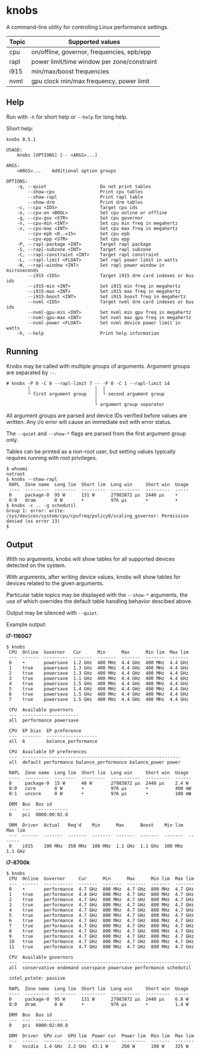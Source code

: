 # knobs

A command-line utility for controlling Linux performance settings.

| Topic        | Supported values                            |
| ------------ | ------------------------------------------- |
| cpu          | on/offline, governor, frequencies, epb/epp  |
| rapl         | power limit/time window per zone/constraint |
| i915         | min/max/boost frequencies                   |
| nvml         | gpu clock min/max frequency, power limit    |

## Help

Run with `-h` for short help or `--help` for long help.

Short help:
```
knobs 0.5.1

USAGE:
    knobs [OPTIONS] [-- <ARGS>...]

ARGS:
    <ARGS>...    Additional option groups

OPTIONS:
    -q, --quiet                    Do not print tables
        --show-cpu                 Print cpu tables
        --show-rapl                Print rapl table
        --show-drm                 Print drm tables
    -c, --cpu <IDS>                Target cpu ids
    -o, --cpu-on <BOOL>            Set cpu online or offline
    -g, --cpu-gov <STR>            Set cpu governor
    -n, --cpu-min <INT>            Set cpu min freq in megahertz
    -x, --cpu-max <INT>            Set cpu max freq in megahertz
        --cpu-epb <0..=15>         Set cpu epb
        --cpu-epp <STR>            Set cpu epp
    -P, --rapl-package <INT>       Target rapl package
    -S, --rapl-subzone <INT>       Target rapl subzone
    -C, --rapl-constraint <INT>    Target rapl constraint
    -L, --rapl-limit <FLOAT>       Set rapl power limit in watts
    -W, --rapl-window <INT>        Set rapl power window in microseconds
        --i915 <IDS>               Target i915 drm card indexes or bus ids
        --i915-min <INT>           Set i915 min freq in megahertz
        --i915-max <INT>           Set i915 max freq in megahertz
        --i915-boost <INT>         Set i915 boost freq in megahertz
        --nvml <IDS>               Target nvml drm card indexes or bus ids
        --nvml-gpu-min <INT>       Set nvml min gpu freq in megahertz
        --nvml-gpu-max <INT>       Set nvml max gpu freq in megahertz
        --nvml-power <FLOAT>       Set nvml device power limit in watts
    -h, --help                     Print help information
```

## Running

Knobs may be called with multiple groups of arguments. Argument groups
are separated by `--`.
```
# knobs -P 0 -C 0 --rapl-limit 7 -- -P 0 -C 1 --rapl-limit 14
        │                        │  │
        └ first argument group   │  └ second argument group
                                 │
                                 └ argument group separator
```
All argument groups are parsed and device IDs verified before values are
written. Any i/o error will cause an immediate exit with error status.

The `--quiet` and `--show-*` flags are parsed from the first argument group only.

Tables can be printed as a non-root user, but setting values typically
requires running with root privileges.

```
$ whoami
notroot
$ knobs --show-rapl
 RAPL  Zone name  Long lim  Short lim  Long win     Short win  Usage
 ----  ---------  --------  ---------  -----------  ---------  -----
 0     package-0  95 W      131 W      27983872 μs  2440 μs    •
 0:0   dram       0 W       •          976 μs       •          •
$ knobs -c .. -g schedutil
Group 1: error: write: /sys/devices/system/cpu/cpufreq/policy0/scaling_governor: Permission denied (os error 13)
$
```

## Output

With no arguments, knobs will show tables for all supported devices detected on the system.

With arguments, after writing device values, knobs will show tables for devices related to
the given arguments.

Particular table topics may be displayed with the `--show-*` arguments, the use of which
overrides the default table handling behavior descibed above.

Output may be silenced with `--quiet`.

Example output:

**i7-1160G7**
```
$ knobs
 CPU  Online  Governor   Cur      Min      Max      Min lim  Max lim
 ---  ------  ---------  -------  -------  -------  -------  -------
 0    •       powersave  1.2 GHz  400 MHz  4.4 GHz  400 MHz  4.4 GHz
 1    true    powersave  1.3 GHz  400 MHz  4.4 GHz  400 MHz  4.4 GHz
 2    true    powersave  1.3 GHz  400 MHz  4.4 GHz  400 MHz  4.4 GHz
 3    true    powersave  1.1 GHz  400 MHz  4.4 GHz  400 MHz  4.4 GHz
 4    true    powersave  1.5 GHz  400 MHz  4.4 GHz  400 MHz  4.4 GHz
 5    true    powersave  1.4 GHz  400 MHz  4.4 GHz  400 MHz  4.4 GHz
 6    true    powersave  1.5 GHz  400 MHz  4.4 GHz  400 MHz  4.4 GHz
 7    true    powersave  1.5 GHz  400 MHz  4.4 GHz  400 MHz  4.4 GHz

 CPU  Available governors
 ---  ---------------------
 all  performance powersave

 CPU  EP bias  EP preference
 ---  -------  -------------------
 all  6        balance_performance

 CPU  Available EP preferences
 ---  -----------------------------------------------------------
 all  default performance balance_performance balance_power power

 RAPL  Zone name  Long lim  Short lim  Long win     Short win  Usage
 ----  ---------  --------  ---------  -----------  ---------  ------
 0     package-0  15 W      40 W       27983872 μs  2440 μs    2.4 W
 0:0   core       0 W       •          976 μs       •          400 mW
 0:1   uncore     0 W       •          976 μs       •          100 mW

 DRM  Bus  Bus id
 ---  ---  ------------
 0    pci  0000:00:02.0

 DRM  Driver  Actual   Req'd    Min      Max      Boost    Min lim  Max lim
 ---  ------  -------  -------  -------  -------  -------  -------  -------
 0    i915    100 MHz  350 MHz  100 MHz  1.1 GHz  1.1 GHz  100 MHz  1.1 GHz
```

**i7-8700k**
```
$ knobs
 CPU  Online  Governor     Cur      Min      Max      Min lim  Max lim
 ---  ------  -----------  -------  -------  -------  -------  -------
 0    •       performance  4.7 GHz  800 MHz  4.7 GHz  800 MHz  4.7 GHz
 1    true    performance  4.4 GHz  800 MHz  4.7 GHz  800 MHz  4.7 GHz
 2    true    performance  4.7 GHz  800 MHz  4.7 GHz  800 MHz  4.7 GHz
 3    true    performance  4.7 GHz  800 MHz  4.7 GHz  800 MHz  4.7 GHz
 4    true    performance  4.7 GHz  800 MHz  4.7 GHz  800 MHz  4.7 GHz
 5    true    performance  4.7 GHz  800 MHz  4.7 GHz  800 MHz  4.7 GHz
 6    true    performance  4.7 GHz  800 MHz  4.7 GHz  800 MHz  4.7 GHz
 7    true    performance  4.7 GHz  800 MHz  4.7 GHz  800 MHz  4.7 GHz
 8    true    performance  4.7 GHz  800 MHz  4.7 GHz  800 MHz  4.7 GHz
 9    true    performance  4.7 GHz  800 MHz  4.7 GHz  800 MHz  4.7 GHz
 10   true    performance  4.7 GHz  800 MHz  4.7 GHz  800 MHz  4.7 GHz
 11   true    performance  4.7 GHz  800 MHz  4.7 GHz  800 MHz  4.7 GHz

 CPU  Available governors
 ---  ---------------------------------------------------------------
 all  conservative ondemand userspace powersave performance schedutil

 intel_pstate: passive

 RAPL  Zone name  Long lim  Short lim  Long win     Short win  Usage
 ----  ---------  --------  ---------  -----------  ---------  -----
 0     package-0  95 W      131 W      27983872 μs  2440 μs    6.8 W
 0:0   dram       0 W       •          976 μs       •          1.4 W

 DRM  Bus  Bus id
 ---  ---  ------------
 0    pci  0000:02:00.0

 DRM  Driver  GPU cur  GPU lim  Power cur  Power lim  Min lim  Max lim
 ---  ------  -------  -------  ---------  ---------  -------  -------
 0    nvidia  1.4 GHz  2.2 GHz  43.1 W     260 W      100 W    325 W
```